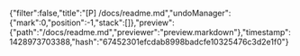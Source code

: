 {"filter":false,"title":"[P] /docs/readme.md","undoManager":{"mark":0,"position":-1,"stack":[]},"preview":{"path":"/docs/readme.md","previewer":"preview.markdown"},"timestamp":1428973703388,"hash":"67452301efcdab8998badcfe10325476c3d2e1f0"}